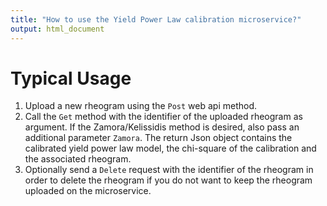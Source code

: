 ```yaml
---
title: "How to use the Yield Power Law calibration microservice?"
output: html_document
---
```


Typical Usage
===
1. Upload a new rheogram using the `Post` web api method.
2. Call the `Get` method with the identifier of the uploaded rheogram as argument. If the Zamora/Kelissidis method is desired, also pass an additional parameter `Zamora`.
The return Json object contains the calibrated yield power law model, the chi-square of the calibration and the associated rheogram.
3. Optionally send a `Delete` request with the identifier of the rheogram in order to delete the rheogram if you do not 
want to keep the rheogram uploaded on the microservice.


